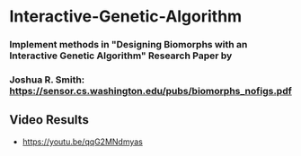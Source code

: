 # Interactive-Genetic-Algorithm

### Implement methods in  "Designing Biomorphs with an Interactive Genetic Algorithm" Research Paper by 
### Joshua R. Smith: https://sensor.cs.washington.edu/pubs/biomorphs_nofigs.pdf

## Video Results
- https://youtu.be/qqG2MNdmyas
